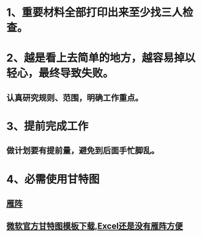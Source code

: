 # 1、重要材料全部打印出来至少找三人检查。

# 2、越是看上去简单的地方，越容易掉以轻心，最终导致失败。

## 认真研究规则、范围，明确工作重点。

# 3、提前完成工作

## 做计划要有提前量，避免到后面手忙脚乱。

# 4、必需使用甘特图

## [雁阵](https://app.geeseteam.com/)

## [微软官方甘特图模板下载,Excel还是没有雁阵方便](https://templates.office.com/zh-CN/Search/results?query=%E7%94%98%E7%89%B9)


